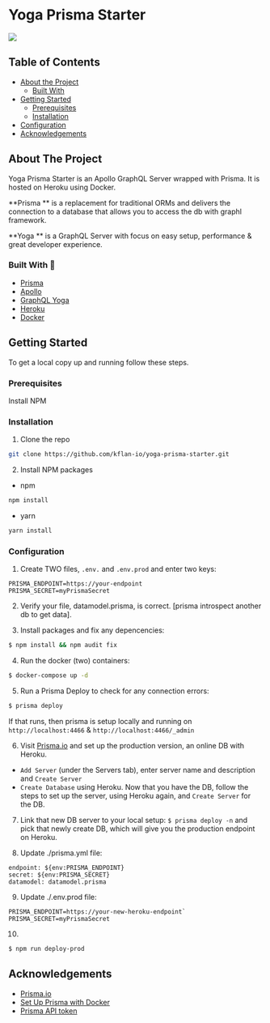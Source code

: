 # Yoga Prisma Starter

![](https://prisma.gallerycdn.vsassets.io/extensions/prisma/vscode-graphql/0.1.7/1550374189143/Microsoft.VisualStudio.Services.Icons.Default)

<!-- TABLE OF CONTENTS -->

## Table of Contents

- [About the Project](#about-the-project)
  - [Built With](#built-with)
- [Getting Started](#getting-started)
  - [Prerequisites](#prerequisites)
  - [Installation](#installation)
- [Configuration](#configureation)
- [Acknowledgements](#acknowledgements)

<!-- ABOUT THE PROJECT -->

## About The Project

Yoga Prisma Starter is an Apollo GraphQL Server wrapped with Prisma. It is hosted on Heroku using Docker.

**Prisma ** is a replacement for traditional ORMs and delivers the connection to a database that allows you to access the db with graphl framework.

**Yoga ** is a GraphQL Server with focus on easy setup, performance & great developer experience.

### Built With :green_heart:

- [Prisma](https://www.prisma.io/with-graphql/)
- [Apollo](https://www.apollographql.com/)
- [GraphQL Yoga](https://github.com/prisma-labs/graphql-yoga)
- [Heroku](https://www.heroku.com/)
- [Docker](https://www.docker.com/)


<!-- GETTING STARTED -->

## Getting Started

To get a local copy up and running follow these steps.

### Prerequisites

Install NPM

### Installation

1. Clone the repo

```sh
git clone https://github.com/kflan-io/yoga-prisma-starter.git
```

2.  Install NPM packages

- npm

```sh
npm install
```

- yarn

```sh
yarn install
```

<!-- yarn install npm@latest -->

### Configuration

1. Create TWO files, `.env.` and `.env.prod` and enter two keys: 
```JS
PRISMA_ENDPOINT=https://your-endpoint
PRISMA_SECRET=myPrismaSecret
```

2. Verify your file, datamodel.prisma, is correct. [prisma introspect another db to get data].

3. Install packages and fix any depencencies:
```BASH
$ npm install && npm audit fix
```

4.  Run the docker (two) containers: 
```BASH
$ docker-compose up -d
```

5.  Run a Prisma Deploy to check for any connection errors:
```BASH
$ prisma deploy
```
If that runs, then prisma is setup locally and running on `http://localhost:4466` & `http://localhost:4466/_admin`

6.  Visit [Prisma.io](https://app.prisma.io/) and set up the production version, an online DB with Heroku.
- `Add Server` (under the Servers tab), enter server name and description and `Create Server`
- `Create Database` using Heroku. 
Now that you have the DB, follow the steps to set up the server, using Heroku again, and `Create Server` for the DB.

7. Link that new DB server to your local setup:
`$ prisma deploy -n` and pick that newly create DB, which will give you the production endpoint on Heroku. 

8. Update ./prisma.yml file: 
```JS
endpoint: ${env:PRISMA_ENDPOINT}
secret: ${env:PRISMA_SECRET}
datamodel: datamodel.prisma
```

9. Update ./.env.prod file: 
```JS
PRISMA_ENDPOINT=https://your-new-heroku-endpoint`
PRISMA_SECRET=myPrismaSecret
```

10. 
```BASH
$ npm run deploy-prod
```

   <!-- ACKNOWLEDGEMENTS -->

## Acknowledgements

- [Prisma.io](https://www.prisma.io/)
- [Set Up Prisma with Docker](https://www.prisma.io/docs/get-started/01-setting-up-prisma-new-database-JAVASCRIPT-a002/)
- [Prisma API token](https://www.prisma.io/docs/reference/prisma-api/concepts-utee3eiquo#api-token)

